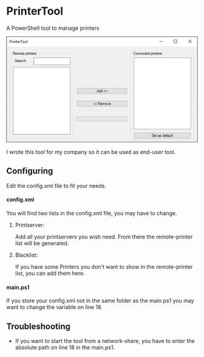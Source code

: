 # PrinterTool
A PowerShell tool to manage printers

![PrinterTool Preview](https://github.com/sevi-kun/PrinterTool/blob/main/preview.png?raw=true)

I wrote this tool for my company so it can be used as end-user tool.

## Configuring
Edit the config.xml file to fit your needs.

#### config.xml
You will find two lists in the config.xml file, you may have to change.
1. Printserver: 

    Add all your printservers you wish need. From there the remote-printer list will be generated.

2. Blacklist:

    If you have some Printers you don't want to show in the remote-printer list, you can add them here.

#### main.ps1
If you store your config.xml not in the same folder as the main.ps1 you may want to change the variable on line 18.

## Troubleshooting
* If you want to start the tool from a network-share, 
you have to enter the absolute path on line 18 in the main.ps1.
